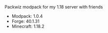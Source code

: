 Packwiz modpack for my 1.18 server with friends

- Modpack: 1.0.4
- Forge: 40.1.31
- Minecraft: 1.18.2